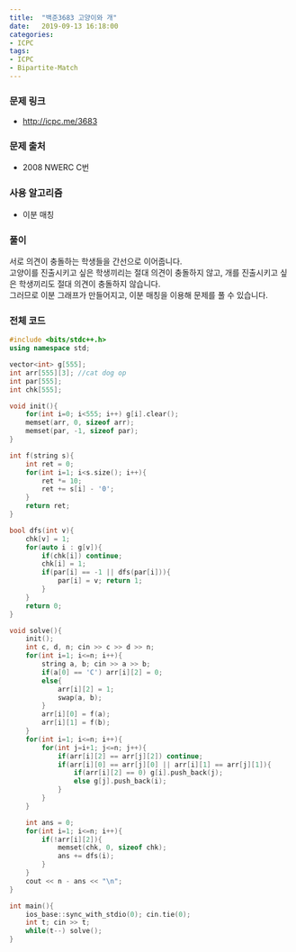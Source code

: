 ```yaml
---
title:  "백준3683 고양이와 개"
date:   2019-09-13 16:18:00
categories:
- ICPC
tags:
- ICPC
- Bipartite-Match
---
```


### 문제 링크
* http://icpc.me/3683

### 문제 출처
* 2008 NWERC C번

### 사용 알고리즘
* 이분 매칭

### 풀이
서로 의견이 충돌하는 학생들을 간선으로 이어줍니다.<br>
고양이를 진출시키고 싶은 학생끼리는 절대 의견이 충돌하지 않고, 개를 진출시키고 싶은 학생끼리도 절대 의견이 충돌하지 않습니다.<br>
그러므로 이분 그래프가 만들어지고, 이분 매칭을 이용해 문제를 풀 수 있습니다.

### 전체 코드
```cpp
#include <bits/stdc++.h>
using namespace std;

vector<int> g[555];
int arr[555][3]; //cat dog op
int par[555];
int chk[555];

void init(){
	for(int i=0; i<555; i++) g[i].clear();
	memset(arr, 0, sizeof arr);
	memset(par, -1, sizeof par);
}

int f(string s){
	int ret = 0;
	for(int i=1; i<s.size(); i++){
		ret *= 10;
		ret += s[i] - '0';
	}
	return ret;
}

bool dfs(int v){
	chk[v] = 1;
	for(auto i : g[v]){
		if(chk[i]) continue;
		chk[i] = 1;
		if(par[i] == -1 || dfs(par[i])){
			par[i] = v; return 1;
		}
	}
	return 0;
}

void solve(){
	init();
	int c, d, n; cin >> c >> d >> n;
	for(int i=1; i<=n; i++){
		string a, b; cin >> a >> b;
		if(a[0] == 'C') arr[i][2] = 0;
		else{
			arr[i][2] = 1;
			swap(a, b);
		}
		arr[i][0] = f(a);
		arr[i][1] = f(b);
	}
	for(int i=1; i<=n; i++){
		for(int j=i+1; j<=n; j++){
			if(arr[i][2] == arr[j][2]) continue;
			if(arr[i][0] == arr[j][0] || arr[i][1] == arr[j][1]){
				if(arr[i][2] == 0) g[i].push_back(j);
				else g[j].push_back(i);
			}
		}
	}

	int ans = 0;
	for(int i=1; i<=n; i++){
		if(!arr[i][2]){
			memset(chk, 0, sizeof chk);
			ans += dfs(i);
		}
	}
	cout << n - ans << "\n";
}

int main(){
	ios_base::sync_with_stdio(0); cin.tie(0);
	int t; cin >> t;
	while(t--) solve();
}
```
